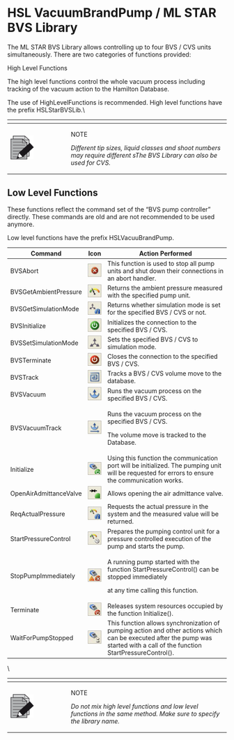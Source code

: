# HSL VacuumBrandPump / ML STAR BVS Library

The ML STAR BVS Library allows controlling up to four BVS / CVS units simultaneously. There are two categories of functions provided:

High Level Functions

The high level functions control the whole vacuum process including tracking of the vacuum action to the Hamilton Database.

The use of HighLevelFunctions is recommended. High level functions have the prefix HSLStarBVSLib.\


<table data-header-hidden><thead><tr><th width="125"></th><th></th></tr></thead><tbody><tr><td><img src="../../.gitbook/assets/image (10) (1) (1) (1) (1) (1) (1) (1) (1) (1).png" alt="" data-size="original"></td><td><p>NOTE</p><p><em>Different tip sizes, liquid classes and shoot numbers may require different sThe BVS Library can also be used for CVS.</em></p></td></tr></tbody></table>



## Low Level Functions

These functions reflect the command set of the “BVS pump controller” directly. These commands are old and are not recommended to be used anymore.

Low level functions have the prefix HSLVacuuBrandPump.

| Command                | Icon                                                                          | Action Performed                                                                                                                                                              |
| ---------------------- | ----------------------------------------------------------------------------- | ----------------------------------------------------------------------------------------------------------------------------------------------------------------------------- |
| BVSAbort               | <img src="../../.gitbook/assets/image (673).png" alt="" data-size="original"> | This function is used to stop all pump units and shut down their connections in an abort handler.                                                                             |
| BVSGetAmbientPressure  | <img src="../../.gitbook/assets/image (674).png" alt="" data-size="original"> | Returns the ambient pressure measured with the specified pump unit.                                                                                                           |
| BVSGetSimulationMode   | <img src="../../.gitbook/assets/image (675).png" alt="" data-size="original"> | Returns whether simulation mode is set for the specified BVS / CVS or not.                                                                                                    |
| BVSInitialize          | <img src="../../.gitbook/assets/image (677).png" alt="" data-size="original"> | Initializes the connection to the specified BVS / CVS.                                                                                                                        |
| BVSSetSimulationMode   | <img src="../../.gitbook/assets/image (678).png" alt="" data-size="original"> | Sets the specified BVS / CVS to simulation mode.                                                                                                                              |
| BVSTerminate           | <img src="../../.gitbook/assets/image (679).png" alt="" data-size="original"> | Closes the connection to the specified BVS / CVS.                                                                                                                             |
| BVSTrack               | <img src="../../.gitbook/assets/image (680).png" alt="" data-size="original"> | Tracks a BVS / CVS volume move to the database.                                                                                                                               |
| BVSVacuum              | <img src="../../.gitbook/assets/image (681).png" alt="" data-size="original"> | Runs the vacuum process on the specified BVS / CVS.                                                                                                                           |
| BVSVacuumTrack         | <img src="../../.gitbook/assets/image (682).png" alt="" data-size="original"> | <p>Runs the vacuum process on the specified BVS / CVS.</p><p>The volume move is tracked to the Database.</p>                                                                  |
| Initialize             | <img src="../../.gitbook/assets/image (683).png" alt="" data-size="original"> | Using this function the communication port will be initialized. The pumping unit will be requested for errors to ensure the communication works.                              |
| OpenAirAdmittanceValve | <img src="../../.gitbook/assets/image (684).png" alt="" data-size="original"> | Allows opening the air admittance valve.                                                                                                                                      |
| ReqActualPressure      | <img src="../../.gitbook/assets/image (685).png" alt="" data-size="original"> | Requests the actual pressure in the system and the measured value will be returned.                                                                                           |
| StartPressureControl   | <img src="../../.gitbook/assets/image (686).png" alt="" data-size="original"> | Prepares the pumping control unit for a pressure controlled execution of the pump and starts the pump.                                                                        |
| StopPumpImmediately    | <img src="../../.gitbook/assets/image (687).png" alt="" data-size="original"> | <p>A running pump started with the function StartPressureControl() can be stopped immediately</p><p>at any time calling this function.</p>                                    |
| Terminate              | <img src="../../.gitbook/assets/image (688).png" alt="" data-size="original"> | Releases system resources occupied by the function Initialize().                                                                                                              |
| WaitForPumpStopped     | <img src="../../.gitbook/assets/image (689).png" alt="" data-size="original"> | This function allows synchronization of pumping action and other actions which can be executed after the pump was started with a call of the function StartPressureControl(). |

\


<table data-header-hidden><thead><tr><th width="125"></th><th></th></tr></thead><tbody><tr><td><img src="../../.gitbook/assets/image (10) (1) (1) (1) (1) (1) (1) (1) (1) (1).png" alt="" data-size="original"></td><td><p>NOTE</p><p><em>Do not mix high level functions and low level functions in the same method. Make sure to specify the library name.</em></p></td></tr></tbody></table>

